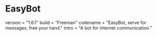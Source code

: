 # EasyBot

version  = "1.6.1"
build    = "Freeman"
codename = "EasyBot, serve for messages, free your hand."
intro    = "A bot for internet communication."

  
